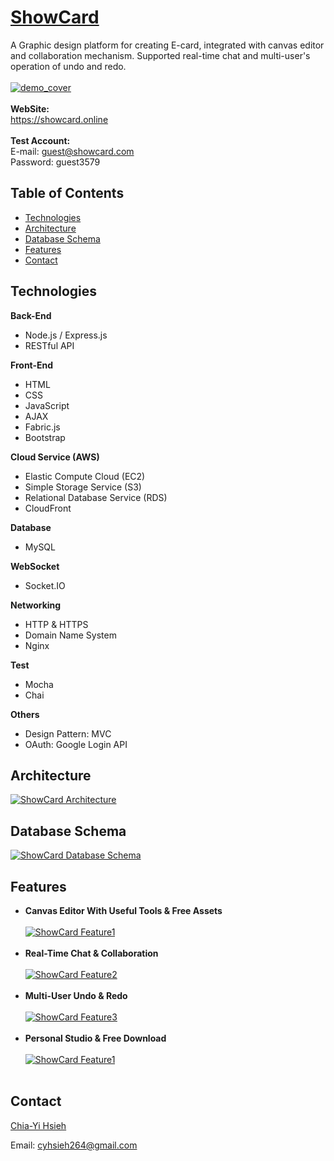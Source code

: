 # <a href="https://showcard.online" target="_blank"> ShowCard </a> #
A Graphic design platform for creating E-card, integrated with canvas editor and collaboration mechanism. Supported real-time chat and multi-user's operation of undo and redo. 
<br><br/>
[![demo_cover](https://d20bzyreixm85i.cloudfront.net/demo/demo.gif "ShowCard Demo")](https://d20bzyreixm85i.cloudfront.net/demo/demo.gif "ShowCard Demo")
<br><br/>
**WebSite:** <br>
https://showcard.online
<br><br/>
**Test Account:** <br>
E-mail: guest@showcard.com<br>
Password: guest3579

## Table of Contents ##
- [Technologies](#Technologies)
- [Architecture](#Architecture)
- [Database Schema](#Database-Schema)
- [Features](#Features)
- [Contact](#Contact)
## Technologies ##
**Back-End**
- Node.js / Express.js
- RESTful API

**Front-End**
- HTML
- CSS
- JavaScript
- AJAX
- Fabric.js
- Bootstrap

**Cloud Service (AWS)**
- Elastic Compute Cloud (EC2)
- Simple Storage Service (S3)
- Relational Database Service (RDS)
- CloudFront

**Database**
- MySQL

**WebSocket** 
- Socket.IO

**Networking** 
- HTTP & HTTPS
- Domain Name System
- Nginx

**Test** 
- Mocha
- Chai

**Others** 
- Design Pattern: MVC
- OAuth: Google Login API
## Architecture
[![ShowCard Architecture](https://d20bzyreixm85i.cloudfront.net/demo/demo_architecture.png "ShowCard Architecture")](https://d20bzyreixm85i.cloudfront.net/demo/demo_architecture.png "ShowCard Architecture")
## Database Schema ##
[![ShowCard Database Schema](https://d20bzyreixm85i.cloudfront.net/demo/demo_database.png "ShowCard Database Schema")](https://d20bzyreixm85i.cloudfront.net/demo/demo_database.png "ShowCard Database Schema")
## Features ##
- **Canvas Editor With Useful Tools & Free Assets** <br><br/>
[![ShowCard Feature1](https://d20bzyreixm85i.cloudfront.net/demo/demo_1.gif "ShowCard Feature1")](https://d20bzyreixm85i.cloudfront.net/demo/demo_1.gif "ShowCard Feature1")
<br><br/>
- **Real-Time Chat & Collaboration** <br><br/>
[![ShowCard Feature2](https://d20bzyreixm85i.cloudfront.net/demo/demo_2.gif "ShowCard Feature2")](https://d20bzyreixm85i.cloudfront.net/demo/demo_2.gif "ShowCard Feature2")
<br><br/>
- **Multi-User Undo & Redo** <br><br/>
[![ShowCard Feature3](https://d20bzyreixm85i.cloudfront.net/demo/demo_3.gif "ShowCard Feature3")](https://d20bzyreixm85i.cloudfront.net/demo/demo_3.gif "ShowCard Feature3")
<br><br/>
- **Personal Studio & Free Download** <br><br/>
[![ShowCard Feature1](https://d20bzyreixm85i.cloudfront.net/demo/demo_4.gif "ShowCard Feature4")](https://d20bzyreixm85i.cloudfront.net/demo/demo_4.gif "ShowCard Feature4")
<br><br/>
## Contact

<a href="https://github.com/cyhsieh264" target="_blank">Chia-Yi Hsieh</a>

Email: cyhsieh264@gmail.com